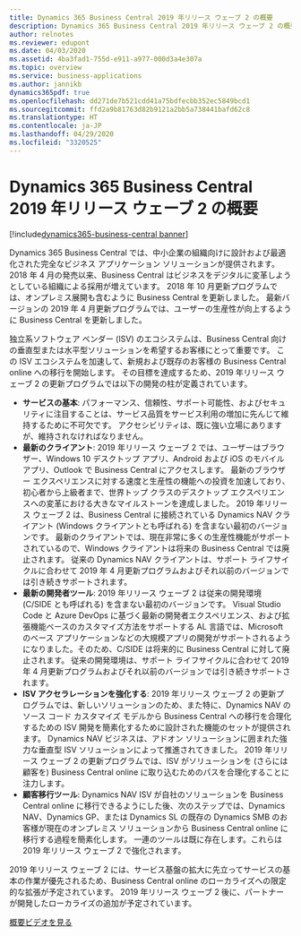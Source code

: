 ```yaml
---
title: Dynamics 365 Business Central 2019 年リリース ウェーブ 2 の概要
description: Dynamics 365 Business Central 2019 年リリース ウェーブ 2 の概要
author: relnotes
ms.reviewer: edupont
ms.date: 04/03/2020
ms.assetid: 4ba3fad1-755d-e911-a977-000d3a4e307a
ms.topic: overview
ms.service: business-applications
ms.author: jannikb
dynamics365pdf: true
ms.openlocfilehash: dd271de7b521cdd41a75bdfecbb352ec5849bcd1
ms.sourcegitcommit: ffd2a9b81763d82b9121a2bb5a738441bafd62c8
ms.translationtype: HT
ms.contentlocale: ja-JP
ms.lasthandoff: 04/29/2020
ms.locfileid: "3320525"
---
```

# <a name="overview-of-dynamics-365-business-central-2019-release-wave-2"></a>Dynamics 365 Business Central 2019 年リリース ウェーブ 2 の概要
[!include[dynamics365-business-central banner](../includes/dynamics365-business-central.md)]

<!--overview start-->
Dynamics 365 Business Central では、中小企業の組織向けに設計および最適化された完全なビジネス アプリケーション ソリューションが提供されます。 2018 年 4 月の発売以来、Business Central はビジネスをデジタルに変革しようとしている組織による採用が増えています。 2018 年 10 月更新プログラムでは、オンプレミス展開も含むように Business Central を更新しました。 最新バージョンの 2019 年 4 月更新プログラムでは、ユーザーの生産性が向上するように Business Central を更新しました。

独立系ソフトウェア ベンダー (ISV) のエコシステムは、Business Central 向けの垂直型または水平型ソリューションを希望するお客様にとって重要です。 この ISV エコシステムを加速して、新規および既存のお客様の Business Central online への移行を開始します。 その目標を達成するため、2019 年リリース ウェーブ 2 の更新プログラムでは以下の開発の柱が定義されています。

- **サービスの基本**: パフォーマンス、信頼性、サポート可能性、およびセキュリティに注目することは、サービス品質をサービス利用の増加に先んじて維持するために不可欠です。 アクセシビリティは、既に強い立場にありますが、維持されなければなりません。
- **最新のクライアント**: 2019 年リリース ウェーブ 2 では、ユーザーはブラウザー、Windows 10 デスクトップ アプリ、Android および iOS のモバイル アプリ、Outlook で Business Central にアクセスします。 最新のブラウザー エクスペリエンスに対する速度と生産性の機能への投資を加速しており、初心者から上級者まで、世界トップ クラスのデスクトップ エクスペリエンスへの変革における大きなマイルストーンを達成しました。 2019 年リリース ウェーブ 2 は、Business Central に接続されている Dynamics NAV クライアント (Windows クライアントとも呼ばれる) を含まない最初のバージョンです。 最新のクライアントでは、現在非常に多くの生産性機能がサポートされているので、Windows クライアントは将来の Business Central では廃止されます。 従来の Dynamics NAV クライアントは、サポート ライフサイクルに合わせて 2019 年 4 月更新プログラムおよびそれ以前のバージョンでは引き続きサポートされます。
- **最新の開発者ツール**: 2019 年リリース ウェーブ 2 は従来の開発環境 (C/SIDE とも呼ばれる) を含まない最初のバージョンです。 Visual Studio Code と Azure DevOps に基づく最新の開発者エクスペリエンス、および拡張機能ベースのカスタマイズ方法をサポートする AL 言語では、Microsoft のベース アプリケーションなどの大規模アプリの開発がサポートされるようになりました。そのため、C/SIDE は将来的に Business Central に対して廃止されます。 従来の開発環境は、サポート ライフサイクルに合わせて 2019 年 4 月更新プログラムおよびそれ以前のバージョンでは引き続きサポートされます。 
- **ISV アクセラレーションを強化する**: 2019 年リリース ウェーブ 2 の更新プログラムでは、新しいソリューションのため、また特に、Dynamics NAV のソース コード カスタマイズ モデルから Business Central への移行を合理化するための ISV 開発を簡素化するために設計された機能のセットが提供されます。 Dynamics NAV ビジネスは、アドオン ソリューションに囲まれた強力な垂直型 ISV ソリューションによって推進されてきました。 2019 年リリース ウェーブ 2 の更新プログラムでは、ISV がソリューションを (さらには顧客を) Business Central online に取り込むためのパスを合理化することに注力します。
- **顧客移行ツール**: Dynamics NAV ISV が自社のソリューションを Business Central online に移行できるようにした後、次のステップでは、Dynamics NAV、Dynamics GP、または Dynamics SL の既存の Dynamics SMB のお客様が現在のオンプレミス ソリューションから Business Central online に移行する過程を簡素化します。 一連のツールは既に存在します。これらは 2019 年リリース ウェーブ 2 で強化されます。

2019 年リリース ウェーブ 2 には、サービス基盤の拡大に先立ってサービスの基本の作業が優先されるため、Business Central online のローカライズへの限定的な拡張が予定されています。 2019 年リリース ウェーブ 2 後に、パートナーが開発したローカライズの追加が予定されています。

[概要ビデオを見る](https://aka.ms/ROGBC19RW2ROV)
<!--overview end-->